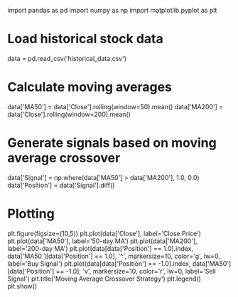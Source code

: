 import pandas as pd
import numpy as np
import matplotlib.pyplot as plt

# Load historical stock data
data = pd.read_csv('historical_data.csv')

# Calculate moving averages
data['MA50'] = data['Close'].rolling(window=50).mean()
data['MA200'] = data['Close'].rolling(window=200).mean()

# Generate signals based on moving average crossover
data['Signal'] = np.where(data['MA50'] > data['MA200'], 1.0, 0.0)
data['Position'] = data['Signal'].diff()

# Plotting
plt.figure(figsize=(10,5))
plt.plot(data['Close'], label='Close Price')
plt.plot(data['MA50'], label='50-day MA')
plt.plot(data['MA200'], label='200-day MA')
plt.plot(data[data['Position'] == 1.0].index, 
         data['MA50'][data['Position'] == 1.0], 
         '^', markersize=10, color='g', lw=0, label='Buy Signal')
plt.plot(data[data['Position'] == -1.0].index, 
         data['MA50'][data['Position'] == -1.0], 
         'v', markersize=10, color='r', lw=0, label='Sell Signal')
plt.title('Moving Average Crossover Strategy')
plt.legend()
plt.show()
